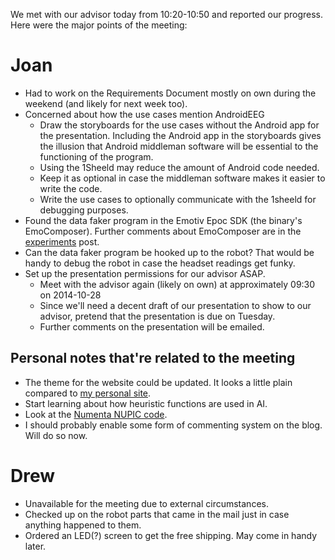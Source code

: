 <!-- 
.. title: Advisor Meeting 2
.. slug: advisor-meeting-2
.. date: 2014-10-27 11:24:15 UTC-07:00
.. tags: emotiv,sdk,faculty meeting,robot,requirements,linux,robot parts,presentation
.. link: 
.. description: 
.. type: text
.. author: phora
-->

We met with our advisor today from 10:20-10:50 and reported our progress.  Here were the major points of the meeting:
# Joan
* Had to work on the Requirements Document mostly on own during the weekend (and likely for next week too).
* Concerned about how the use cases mention AndroidEEG
	* Draw the storyboards for the use cases without the Android app for the presentation. Including the Android app in the storyboards gives the illusion that Android middleman software will be essential to the functioning of the program.
	* Using the 1Sheeld may reduce the amount of Android code needed.
	* Keep it as optional in case the middleman software makes it easier to write the code.
	* Write the use cases to optionally communicate with the 1sheeld for debugging purposes.
* Found the data faker program in the Emotiv Epoc SDK (the binary's EmoComposer). Further comments about EmoComposer are in the [experiments](/posts/emotiv-epoc-sdk-experiments/) post.
* Can the data faker program be hooked up to the robot? That would be handy to debug the robot in case the headset readings get funky.
* Set up the presentation permissions for our advisor ASAP.
	* Meet with the advisor again (likely on own) at approximately 09:30 on 2014-10-28
	* Since we'll need a decent draft of our presentation to show to our advisor, pretend that the presentation is due on Tuesday.
	* Further comments on the presentation will be emailed.

## Personal notes that're related to the meeting
* The theme for the website could be updated. It looks a little plain compared to [my personal site](http://phora.github.io).
* Start learning about how heuristic functions are used in AI.
* Look at the [Numenta NUPIC code](http://numenta.org/nupic.html).
* I should probably enable some form of commenting system on the blog. Will do so now.

# Drew
* Unavailable for the meeting due to external circumstances.
* Checked up on the robot parts that came in the mail just in case anything happened to them.
* Ordered an LED(?) screen to get the free shipping. May come in handy later.
